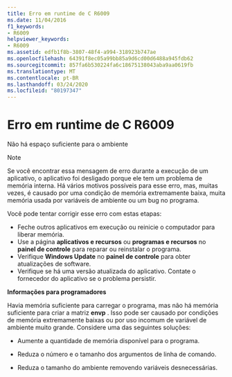```yaml
---
title: Erro em runtime de C R6009
ms.date: 11/04/2016
f1_keywords:
- R6009
helpviewer_keywords:
- R6009
ms.assetid: edfb1f8b-3807-48f4-a994-318923b747ae
ms.openlocfilehash: 64391f8ec05a99bb85a9d6cd00d6488a945fdb62
ms.sourcegitcommit: 857fa6b530224fa6c18675138043aba9aa0619fb
ms.translationtype: MT
ms.contentlocale: pt-BR
ms.lasthandoff: 03/24/2020
ms.locfileid: "80197347"
---
```

# <a name="c-runtime-error-r6009"></a>Erro em runtime de C R6009

Não há espaço suficiente para o ambiente

> [!NOTE]
> Se você encontrar essa mensagem de erro durante a execução de um aplicativo, o aplicativo foi desligado porque ele tem um problema de memória interna. Há vários motivos possíveis para esse erro, mas, muitas vezes, é causado por uma condição de memória extremamente baixa, muita memória usada por variáveis de ambiente ou um bug no programa.
>
> Você pode tentar corrigir esse erro com estas etapas:
>
> - Feche outros aplicativos em execução ou reinicie o computador para liberar memória.
> - Use a página **aplicativos e recursos** ou **programas e recursos** no **painel de controle** para reparar ou reinstalar o programa.
> - Verifique **Windows Update** no **painel de controle** para obter atualizações de software.
> - Verifique se há uma versão atualizada do aplicativo. Contate o fornecedor do aplicativo se o problema persistir.

**Informações para programadores**

Havia memória suficiente para carregar o programa, mas não há memória suficiente para criar a matriz **envp** .  Isso pode ser causado por condições de memória extremamente baixas ou por uso incomum de variável de ambiente muito grande. Considere uma das seguintes soluções:

- Aumente a quantidade de memória disponível para o programa.

- Reduza o número e o tamanho dos argumentos de linha de comando.

- Reduza o tamanho do ambiente removendo variáveis desnecessárias.

